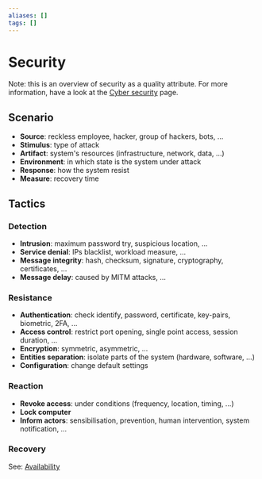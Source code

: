 ```yaml
---
aliases: []
tags: []
---
```


# Security

Note: this is an overview of security as a quality attribute. For more information, have a look at the [Cyber security](../../cyber-security/cyber-security.md) page.

## Scenario

- **Source**: reckless employee, hacker, group of hackers, bots, …
- **Stimulus**: type of attack
- **Artifact**: system's resources (infrastructure, network, data, …)
- **Environment**: in which state is the system under attack
- **Response**: how the system resist
- **Measure**: recovery time

## Tactics

### Detection

- **Intrusion**: maximum password try, suspicious location, …
- **Service denial**: IPs blacklist, workload measure, …
- **Message integrity**: hash, checksum, signature, cryptography, certificates, …
- **Message delay**: caused by MITM attacks, …

### Resistance

- **Authentication**: check identify, password, certificate, key-pairs, biometric, 2FA, …
- **Access control**: restrict port opening, single point access, session duration, …
- **Encryption**: symmetric, asymmetric, …
- **Entities separation**: isolate parts of the system (hardware, software, …)
- **Configuration**: change default settings

### Reaction

- **Revoke access**: under conditions (frequency, location, timing, …)
- **Lock computer**
- **Inform actors**: sensibilisation, prevention, human intervention, system notification, …

### Recovery

See: [Availability](availability.md)